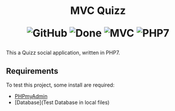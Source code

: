 <h1 align='center'>
  MVC Quizz

![GitHub](https://img.shields.io/github/license/mashape/apistatus.svg?style=plastic)
![Done](https://img.shields.io/badge/project-done-brightgreen.svg?style=plastic)
![MVC](https://img.shields.io/badge/MVC-project-blue.svg?style=plastic)
![PHP7](https://img.shields.io/badge/PHP-7.0-blue.svg?style=plastic)
</h1>

This a Quizz social application, written in PHP7.

## Requirements

To test this project, some install are required:

* [PHPmyAdmin](https://www.phpmyadmin.net/)
* [Database](Test Database in local files)
